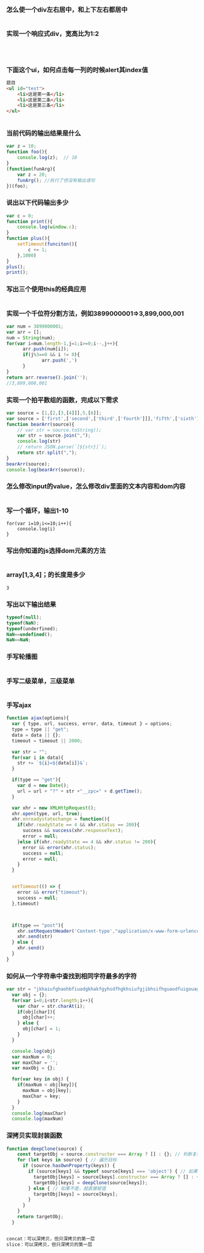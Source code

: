 

### 怎么使一个div左右居中，和上下左右都居中

```

```

### 实现一个响应式div，宽高比为1:2

```

```

​                                                                                                                             

### 下面这个ui，如何点击每一列的时候alert其index值

```html
题目
<ul id="test">
    <li>这是第一条</li>
    <li>这是第二条</li>
    <li>这是第三条</li>
</ul>
```

```

```

### 当前代码的输出结果是什么

```javascript
var z = 10;
function foo(){
    console.log(z);  // 10
}
(function(funArg){
    var z = 20;
    funArg(); //执行了但没有输出语句
})(foo);
```



### 说出以下代码输出多少

```javascript
var c = 0;
function print(){
    console.log(window.c);
}
function plus(){
    setTimeout(funciton(){
    	c += 1;           
    },1000)
}
plus();
print();
```

### 写出三个使用this的经典应用

```

```

### 实现一个千位符分割方法，例如3899000001=>3,899,000,001

```js
var num = 3899000001;
var arr = [];
num = String(num);
for(var i=mum.length-1,j=1;i>=0;i--,j++){
      arr.push(num[i]);
      if(j%3==0 && i != 0){
             arr.push(',')
      }  
}
return arr.reverse().join('');
//3,899,000,001
```

### 实现一个拍平数组的函数，完成以下需求

```javascript
var source = [1,[2,[3,[4]]],5,[6]];
var source = ['first',['second',['third',['fourth']]],'fifth',['sixth']];
function bearArr(source){
    // var str = source.toString();
    var str = source.join(",");
    console.log(str)
    // return JSON.parse(`[${str}]`);
    return str.split(",");
}
bearArr(source);
console.log(bearArr(source));
```

### 怎么修改input的value，怎么修改div里面的文本内容和dom内容

```

```

### 写一个循环，输出1-10

```
for(var i=10;i<=10;i++){
	console.log(i)
}
```

### 写出你知道的js选择dom元素的方法

```

```

### array[1,3,4]；的长度是多少

```
3
```

### 写出以下输出结果

```javascript
typeof(null);
typeof(NaN);
typeof(underfined);
NaN==undefined();
NaN==NaN;
```

### 手写轮播图

```

```

### 手写二级菜单，三级菜单

```

```

### 手写ajax

```js
function ajax(options){
  var { type, url, success, error, data, timeout } = options;
  type = type || "get";
  data = data || {};
  timeout = timeout || 2000;

  var str = "";
  for(var i in data){
    str += `${i}=${data[i]}&`;
  }

  if(type == "get"){
    var d = new Date();
    url = url + "?" + str +"__zpc=" + d.getTime();
  }

  var xhr = new XMLHttpRequest();
  xhr.open(type, url, true);
  xhr.onreadystatechange = function(){
    if(xhr.readyState == 4 && xhr.status == 200){
      success && success(xhr.responseText);
      error = null;
    }else if(xhr.readyState == 4 && xhr.status != 200){
      error && error(xhr.status);
      success = null;
      error = null;
    }
  }


  setTimeout(() => {
    error && error("timeout");
    success = null;
  },timeout)



  if(type == "post"){
    xhr.setRequestHeader('Content-type',"application/x-www-form-urlencoded")
    xhr.send(str)
  } else {
    xhr.send()
  }
}
```

### 如何从一个字符串中查找到相同字符最多的字符

```js
var str = "jkhaiufghaohbfiuadgkhakfgyhsdfhgkhsiufgjibhsifhguaodfuigouagfikuhagrugyboa8ybaibliyuqizb";
  var obj = {};
  for(var i=0;i<str.length;i++){
    var char = str.charAt(i);
    if(obj[char]){
      obj[char]++;
    } else {
      obj[char] = 1;
    }
  } 

  console.log(obj)
  var maxNum = 0;
  var maxChar = '';
  var maxObj = {};

  for(var key in obj) {
    if(maxNum < obj[key]){
      maxNum = obj[key];
      maxChar = key;
    }
  }
  console.log(maxChar)
  console.log(maxNum)
```



### 深拷贝实现封装函数

```js
function deepClone(source) {
    const targetObj = source.constructor === Array ? [] : {}; // 判断复制的目标是数组还是对象
    for (let keys in source) { // 遍历目标
      if (source.hasOwnProperty(keys)) {
        if (source[keys] && typeof source[keys] === 'object') { // 如果值是对象，就递归一下
          targetObj[keys] = source[keys].constructor === Array ? [] : {};
          targetObj[keys] = deepClone(source[keys]);
        } else { // 如果不是，就直接赋值
          targetObj[keys] = source[keys];
        }
      }
    }
    return targetObj;
  }


concat：可以深拷贝，但只深拷贝的第一层
slice：可以深拷贝，但只深拷贝的第一层
```



